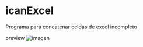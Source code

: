 # icanExcel

Programa para concatenar celdas de excel incompleto

preview
![imagen](https://user-images.githubusercontent.com/44992155/213035482-db971b66-6339-4de8-b6e9-ad6f4da04a9a.png)

